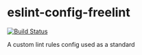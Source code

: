# eslint-config-freelint

[![Build Status](https://travis-ci.org/zslucky/eslint-config-freelint.svg?branch=master)](https://travis-ci.org/zslucky/eslint-config-freelint)

A custom lint rules config used as a standard
